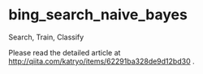 bing_search_naive_bayes
=======================

Search, Train, Classify

Please read the detailed article at http://qiita.com/katryo/items/62291ba328de9d12bd30 .
